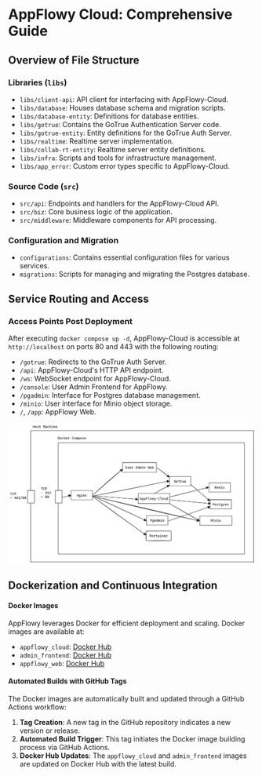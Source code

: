 # AppFlowy Cloud: Comprehensive Guide

## Overview of File Structure

### Libraries (`libs`)

- `libs/client-api`: API client for interfacing with AppFlowy-Cloud.
- `libs/database`: Houses database schema and migration scripts.
- `libs/database-entity`: Definitions for database entities.
- `libs/gotrue`: Contains the GoTrue Authentication Server code.
- `libs/gotrue-entity`: Entity definitions for the GoTrue Auth Server.
- `libs/realtime`: Realtime server implementation.
- `libs/collab-rt-entity`: Realtime server entity definitions.
- `libs/infra`: Scripts and tools for infrastructure management.
- `libs/app_error`: Custom error types specific to AppFlowy-Cloud.

### Source Code (`src`)

- `src/api`: Endpoints and handlers for the AppFlowy-Cloud API.
- `src/biz`: Core business logic of the application.
- `src/middleware`: Middleware components for API processing.

### Configuration and Migration

- `configurations`: Contains essential configuration files for various services.
- `migrations`: Scripts for managing and migrating the Postgres database.

## Service Routing and Access

### Access Points Post Deployment

After executing `docker compose up -d`, AppFlowy-Cloud is accessible at `http://localhost` on ports 80 and 443 with the following routing:

- `/gotrue`: Redirects to the GoTrue Auth Server.
- `/api`: AppFlowy-Cloud's HTTP API endpoint.
- `/ws`: WebSocket endpoint for AppFlowy-Cloud.
- `/console`: User Admin Frontend for AppFlowy.
- `/pgadmin`: Interface for Postgres database management.
- `/minio`: User interface for Minio object storage.
- `/`, `/app`: AppFlowy Web.

![Deployment Architecture](../assets/images/deployment_arch.png)

## Dockerization and Continuous Integration

#### Docker Images

AppFlowy leverages Docker for efficient deployment and scaling. Docker images are available at:

- `appflowy_cloud`: [Docker Hub](https://hub.docker.com/repository/docker/appflowyinc/appflowy_cloud/general)
- `admin_frontend`: [Docker Hub](https://hub.docker.com/repository/docker/appflowyinc/admin_frontend/general)
- `appflowy_web`: [Docker Hub](https://hub.docker.com/repository/docker/appflowyinc/appflowy_web/general)

#### Automated Builds with GitHub Tags

The Docker images are automatically built and updated through a GitHub Actions workflow:

1. **Tag Creation**: A new tag in the GitHub repository indicates a new version or release.
1. **Automated Build Trigger**: This tag initiates the Docker image building process via GitHub Actions.
1. **Docker Hub Updates**: The `appflowy_cloud` and `admin_frontend` images are updated on Docker Hub with the latest build.
